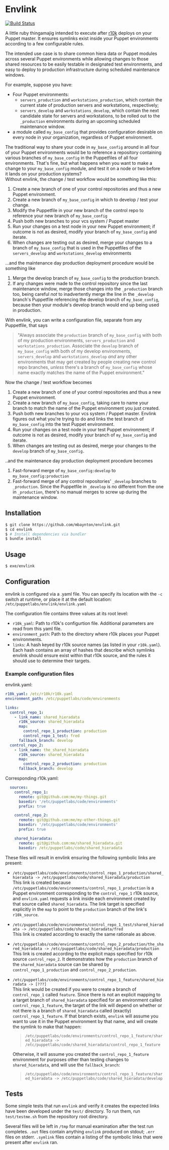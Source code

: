 # Envlink
[![Build Status](https://travis-ci.org/mbaynton/envlink.svg?branch=master)](https://travis-ci.org/mbaynton/envlink)

A little ruby thingamajig intended to execute after
[r10k](https://github.com/puppetlabs/r10k) deploys on your Puppet master.
It ensures symlinks exist inside your Puppet environments according to a
few configurable rules.

The intended use case is to share common hiera data or Puppet modules across
several Puppet environments while allowing changes to those shared resources to
be easily testable in designated test environments, and easy to deploy to
production infrastructure during scheduled maintenance windows.

For example, suppose you have:
  * Four Puppet environments:
      * `servers_production` and `workstations_production`,
        which contain the current state of production servers and workstations,
        respectively;
      * `servers_develop` and `workstations_develop`, which contain the next
        candidate state for servers and workstations, to be rolled out to the
        `_production` environments during an upcoming scheduled maintenance window.
  * a module called `my_base_config` that provides configuration desirable on
    every node in your organization, regardless of Puppet environment.
    
The traditional way to share your code in `my_base_config` around in all four of
your Puppet environments would be to reference a repository
containing various branches of `my_base_config` in the Puppetfiles of all four
environments. That's fine, but what happens when you want to make a change to 
your `my_base_config` module, and test it on a node or two before it lands on
your production systems?  
Without envlink, the change / test workflow would be something like this:
  1. Create a new branch of one of your control repositories and thus a new
     Puppet environment.
  2. Create a new branch of `my_base_config` in which to develop / test your
     change.
  3. Modify the Puppetfile in your new branch of the control repo to reference 
     your new branch of `my_base_config`
  4. Push both new branches to your vcs system / Puppet master
  5. Run your changes on a test node in your new Puppet environment; if outcome
     is not as desired, modify your branch of `my_base_config` and iterate.
  6. When changes are testing out as desired, merge your changes to a branch of
     `my_base_config` that is used in the Puppetfiles of the `servers_develop` and
     `workstations_develop` environments

...and the maintenance day production deployment procedure would be something like
  1. Merge the develop branch of `my_base_config` to the production branch.
  2. If any changes were made to the control repository since the last maintenance 
     window, merge those changes into the `_production` branch too, being careful
     *not* to inadvertently merge the line in the `_develop` branch's Puppetfile
     referencing the develop branch of `my_base_config`, because then your module's
     develop branch would end up being used in production.
     
With envlink, you can write a configuration file, separate from any Puppetfile,
that says
  <font style="color: black !important">
  > "Always associate the `production` branch of `my_base_config` with both of my
    production environments, `servers_production` and `workstations_production`.
    Associate the `develop` branch of `my_base_config` with both of my develop
    environments, `servers_develop` and `workstations_develop` *and* any other
    environments that may get created by people creating new control repo branches,
    *unless* there's a branch of `my_base_config` whose name exactly matches the
    name of the Puppet environment."
  </font>

Now the change / test workflow becomes
  1. Create a new branch of one of your control repositories and thus a new
     Puppet environment.
  2. Create a new branch of `my_base_config`, taking care to name your branch
     to match the name of the Puppet environment you just created.
  3. Push both new branches to your vcs system / Puppet master. Envlink
     figures out what you're trying to do and links the test branch of `my_base_config`
     into the test Puppet environment.
  4. Run your changes on a test node in your test Puppet environment; if outcome
     is not as desired, modify your branch of `my_base_config` and iterate.
  5. When changes are testing out as desired, merge your changes to the `develop`
     branch of `my_base_config.`

..and the maintenance day production deployment procedure becomes
  1. Fast-forward merge of `my_base_config:develop` to `my_base_config:production`
  2. Fast-forward merge of any control repositories' `_develop` branches to
     `_production`. Since the Puppetfile in `_develop` is no different from the
     one in `_production`, there's no manual merges to screw up during the
     maintenance window.
     
## Installation
```bash
$ git clone https://github.com/mbaynton/envlink.git
$ cd envlink
$ # Install dependencies via bundler
$ bundle install
```

## Usage
```bash
$ exe/envlink
```

## Configuration
envlink is configured via a .yaml file. You can specify its location with the `-c`
switch at runtime, or place it at the default location: `/etc/puppetlabs/envlink/envlink.yaml`

The configuration file contains three values at its root level:
  * `r10k_yaml`: Path to r10k's configurtion file. Additional parameters are read from this yaml file.
  * `environment_path`: Path to the directory where r10k places your Puppet environments.
  * `links`: A hash keyed by r10k source names (as listed in your `r10k.yaml`).  
     Each hash contains an array of hashes that describe which symlinks envlink should ensure exist within
     that r10k source, and the rules it should use to determine their targets.
     
### Example configuration files
envlink.yaml:
```yaml
r10k_yaml: /etc/r10k/r10k.yaml
environment_path: /etc/puppetlabs/code/environments

links:
  control_repo_1:
    - link_name: shared_hieradata
      r10k_source: shared_hieradata
      map:
        control_repo_1_production: production
        control_repo_1_test: fred
      fallback_branch: develop
  control_repo_2:
    - link_name: the_shared_hieradata
      r10k_source: shared_hieradata
      map:
        control_repo_2_production: production
      fallback_branch: develop
```

Corresponding r10k.yaml:
```yaml
  sources:
    control_repo_1:
      remote: git@github.com:me/my-things.git
      basedir: '/etc/puppetlabs/code/environments'
      prefix: true

    control_repo_2:
      remote: git@github.com:me/my-other-things.git
      basedir: '/etc/puppetlabs/code/environments'
      prefix: true

    shared_hieradata:
      remote: git@github.com:me/shared_hieradata.git
      basedir: /etc/puppetlabs/code/shared_hieradata
```

These files will result in envlink ensuring the following symbolic links are present:
  - `/etc/puppetlabs/code/environments/control_repo_1_production/shared_hieradata -> /etc/puppetlabs/code/shared_hieradata/production`  
    This link is created because `/etc/puppetlabs/code/environments/control_repo_1_production`
    is a Puppet environment corresponding to the `control_repo_1` r10k source, and `envlink.yaml`
    requests a link inside each environment created by that source called `shared_hieradata`.
    The link target is specified explicitly in the `map` to point to the `production` branch of
    the link's `r10k_source`.
  - `/etc/puppetlabs/code/environments/control_repo_1_test/shared_hieradata -> /etc/puppetlabs/code/shared_hieradata/fred`  
    This link is created according to exactly the same rationale as above.
  - `/etc/puppetlabs/code/environments/control_repo_2_production/the_shared_hieradata -> /etc/puppetlabs/code/shared_hieradata/production`  
    This link is created according to the explicit maps specified for r10k source `control_repo_2`. It
    demonstrates how the `production` branch of the `shared_hieradata` source can be shared by
    `control_repo_1_production` and `control_repo_2_production`.
  - `/etc/puppetlabs/code/environments/control_repo_1_feature/shared_hieradata -> [???]`  
    This link would be created if you were to create a branch of `control_repo_1` called `feature`.
    Since there is not an explicit mapping to a target branch of `shared_hieradata` specified
    for an environment called `control_repo_1_feature`, the target of the link will depend on
    whether or not there is a branch of `shared_hieradata` called (exactly) `control_repo_1_feature`.
    If that branch exists, `envlink` will assume you want to use it in the Puppet environment
    by that name, and will create the symlink to make that happen:
    > `/etc/puppetlabs/code/environments/control_repo_1_feature/shared_hieradata -> /etc/puppetlabs/code/shared_hieradata/control_repo_1_feature`

    Otherwise, it will assume you created the `control_repo_1_feature` environment for purposes other
    than testing changes to `shared_hieradata`, and will use the `fallback_branch`:
    > `/etc/puppetlabs/code/environments/control_repo_1_feature/shared_hieradata -> /etc/puppetlabs/code/shared_hieradata/develop`
    
 ## Tests
 Some simple tests that run `envlink` and verify it creates the expected links have been developed
 under the `test/` directory. To run them, run `test/testme.sh` from the repository root directory.
 
 Several files will be left in `/tmp` for manual examination after the test run completes.
 `.out` files contain anything `envlink` produced on stdout; `.err` files on stderr. `.symlink` files contain
 a listing of the symbolic links that were present after `envlink` ran. 